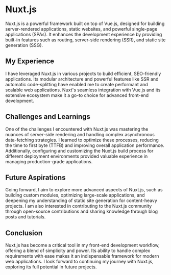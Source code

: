 # Nuxt.js

Nuxt.js is a powerful framework built on top of Vue.js, designed for building server-rendered applications, static websites, and powerful single-page applications (SPAs). It enhances the development experience by providing built-in features such as routing, server-side rendering (SSR), and static site generation (SSG).

## My Experience

I have leveraged Nuxt.js in various projects to build efficient, SEO-friendly applications. Its modular architecture and powerful features like SSR and automatic code-splitting have enabled me to create performant and scalable web applications. Nuxt's seamless integration with Vue.js and its extensive ecosystem make it a go-to choice for advanced front-end development.

## Challenges and Learnings

One of the challenges I encountered with Nuxt.js was mastering the nuances of server-side rendering and handling complex asynchronous data-fetching strategies. I learned to optimize these processes, reducing the time to first byte (TTFB) and improving overall application performance. Additionally, configuring and customizing the Nuxt.js build process for different deployment environments provided valuable experience in managing production-grade applications.

## Future Aspirations

Going forward, I aim to explore more advanced aspects of Nuxt.js, such as building custom modules, optimizing large-scale applications, and deepening my understanding of static site generation for content-heavy projects. I am also interested in contributing to the Nuxt.js community through open-source contributions and sharing knowledge through blog posts and tutorials.

## Conclusion

Nuxt.js has become a critical tool in my front-end development workflow, offering a blend of simplicity and power. Its ability to handle complex requirements with ease makes it an indispensable framework for modern web applications. I look forward to continuing my journey with Nuxt.js, exploring its full potential in future projects.
